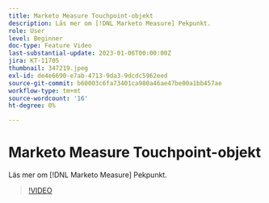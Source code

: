 ```yaml
---
title: Marketo Measure Touchpoint-objekt
description: Läs mer om [!DNL Marketo Measure] Pekpunkt.
role: User
level: Beginner
doc-type: Feature Video
last-substantial-update: 2023-01-06T00:00:00Z
jira: KT-11705
thumbnail: 347219.jpeg
exl-id: de4e6690-e7ab-4713-9da3-9dcdc5962eed
source-git-commit: b60003c6fa73401ca980a46ae47be00a1bb457ae
workflow-type: tm+mt
source-wordcount: '16'
ht-degree: 0%

---
```


# Marketo Measure Touchpoint-objekt

Läs mer om [!DNL Marketo Measure] Pekpunkt.

>[!VIDEO](https://video.tv.adobe.com/v/347219/?quality=12&learn=on)
